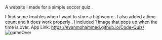 A website I made for a simple soccer quiz . 

I find some troubles when I want to store a highscore .
I also added a time count and it does work properly . 
I included 1 image that pops up when the time is over. 
App Link: https://evanmohammed.github.io/Code-Quiz/
![gameOver](https://user-images.githubusercontent.com/68072287/88745542-f4ccd280-d10f-11ea-9e0f-dcad5917b19f.jpg)

